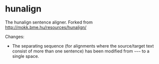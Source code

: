 # hunalign

The hunalign sentence aligner. Forked from http://mokk.bme.hu/resources/hunalign/

Changes:

* The separating sequence (for alignments where the source/target text consist of more than one sentence) has been modified from `~~~` to  a single space.
